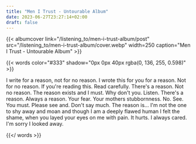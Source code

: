 ```yaml
---
title: "Men I Trust - Untourable Album"
date: 2023-06-27T23:27:14+02:00
draft: false
---
```





{{< albumcover
    link="/listening_to/men-i-trust-album/post"
    src="/listening_to/men-i-trust-album/cover.webp"
    width=250
    caption="Men I Trust - Untourable Album"
    >}}



{{< words color="#333" shadow="0px 0px 40px rgba(0, 136, 255, 0.598)" >}}

I write for a reason, not for no reason. I wrote this for you for a reason. Not for no reason. If you're reading this. Read carefully. There's a reason. Not no reason. The reason exists and I must. Why don't you. Listen. There's a reason. Always a reason. Your fear. Your mothers stubbornness. No. See. You must. Please see and. Don't say much. The reason is... I'm not the one to shy away and moan and though I am a deeply flawed human I felt the shame, when you layed your eyes on me with pain. It hurts. I always cared.
 I'm sorry I looked away.

{{</ words >}}


